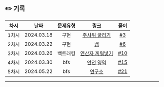 ## ✏️ 기록   

| 차시 |    날짜    | 문제유형 | 링크 | 풀이 |
|:----:|:---------:|:----:|:-----:|:----:|
| 1차시 | 2024.03.18 |  구현  | [주사위 굴리기](https://www.acmicpc.net/problem/14499)  | [#3](https://github.com/AlgoLeadMe/AlgoLeadMe-9/pull/3) |
| 2차시 | 2024.03.22 |  구현  | [뱀](https://www.acmicpc.net/problem/3190)  | [#6](https://github.com/AlgoLeadMe/AlgoLeadMe-9/pull/6) |
| 3차시 | 2024.03.26 |  백트래킹  | [연산자 끼워넣기](https://www.acmicpc.net/problem/14888)  | [#10](https://github.com/AlgoLeadMe/AlgoLeadMe-9/pull/10) |
| 4차시 | 2024.03.30 |  bfs  | [안전 영역](https://www.acmicpc.net/problem/2468)  | [#15](https://github.com/AlgoLeadMe/AlgoLeadMe-9/pull/15) |
| 5차시 | 2024.05.22 |  bfs  | [연구소](https://www.acmicpc.net/problem/14502)  | [#21](https://github.com/AlgoLeadMe/AlgoLeadMe-9/pull/21) |
---
